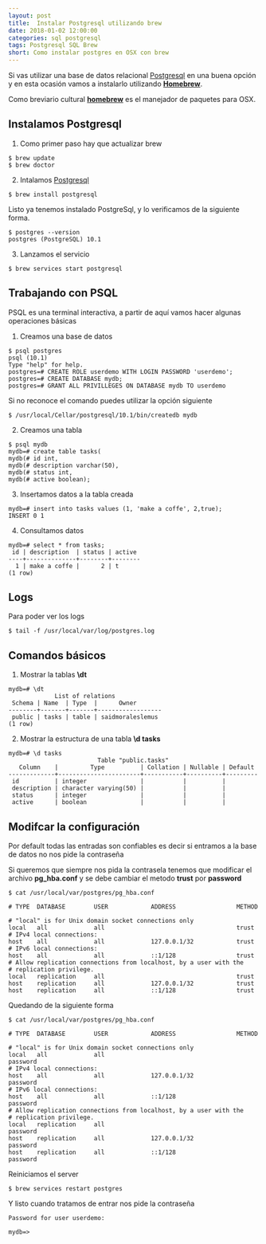 ```yaml
---
layout: post
title:  Instalar Postgresql utilizando brew
date: 2018-01-02 12:00:00 
categories: sql postgresql
tags: Postgresql SQL Brew 
short: Como instalar postgres en OSX con brew
---
```


Si vas utilizar una base de datos relacional [Postgresql](https://www.postgresql.org)   en una buena opción y en esta ocasión vamos a instalarlo utilizando [**Homebrew**](https://brew.sh).

Como breviario cultural [**homebrew**](https://brew.sh) es el manejador de paquetes para OSX.

## Instalamos Postgresql 

1. Como primer paso hay que actualizar brew
```terminal
$ brew update
$ brew doctor
```

2. Intalamos [Postgresql](https://www.postgresql.org)
```terminal
$ brew install postgresql
```
Listo ya tenemos instalado PostgreSql, y lo verificamos de la siguiente forma.
```terminal
$ postgres --version
postgres (PostgreSQL) 10.1
```

3. Lanzamos el servicio
```terminal
$ brew services start postgresql
```

## Trabajando con PSQL

PSQL es una terminal interactiva, a partir de aquí vamos hacer algunas operaciones básicas

1. Creamos una base de datos
```terminal
$ psql postgres
psql (10.1)
Type "help" for help.
postgres=# CREATE ROLE userdemo WITH LOGIN PASSWORD 'userdemo';
postgres=# CREATE DATABASE mydb;
postgres=# GRANT ALL PRIVILLEGES ON DATABASE mydb TO userdemo
```
Si no reconoce el comando puedes utilizar la opción siguiente
```terminal 
$ /usr/local/Cellar/postgresql/10.1/bin/createdb mydb
```

2. Creamos una tabla
```terminal 
$ psql mydb
mydb=# create table tasks(
mydb(# id int,
mydb(# description varchar(50),
mydb(# status int,
mydb(# active boolean);
```

3. Insertamos datos a la tabla creada
```terminal
mydb=# insert into tasks values (1, 'make a coffe', 2,true);
INSERT 0 1
```

4. Consultamos datos 
```terminal
mydb=# select * from tasks;
 id | description  | status | active 
----+--------------+--------+--------
  1 | make a coffe |      2 | t
(1 row)
```

## Logs

Para poder ver los logs 
```terminal 
$ tail -f /usr/local/var/log/postgres.log
```

## Comandos básicos

1. Mostrar la tablas **\dt**
```terminal
mydb=# \dt
             List of relations
 Schema | Name  | Type  |      Owner       
--------+-------+-------+------------------
 public | tasks | table | saidmoraleslemus
(1 row)
```
2. Mostrar la estructura de una tabla  **\d tasks**
```terminal
mydb=# \d tasks
                         Table "public.tasks"
   Column    |         Type          | Collation | Nullable | Default 
-------------+-----------------------+-----------+----------+---------
 id          | integer               |           |          | 
 description | character varying(50) |           |          | 
 status      | integer               |           |          | 
 active      | boolean               |           |          | 
```

## Modifcar la configuración
Por default todas las entradas son confiables es decir si entramos a la base de datos no nos pide la contraseña

Si queremos que siempre nos pida la contrasela tenemos que modificar el archivo **pg_hba.conf** y se debe cambiar el metodo **trust** por **password**

```terminal
$ cat /usr/local/var/postgres/pg_hba.conf

# TYPE  DATABASE        USER            ADDRESS                 METHOD

# "local" is for Unix domain socket connections only
local   all             all                                     trust
# IPv4 local connections:
host    all             all             127.0.0.1/32            trust
# IPv6 local connections:
host    all             all             ::1/128                 trust
# Allow replication connections from localhost, by a user with the
# replication privilege.
local   replication     all                                     trust
host    replication     all             127.0.0.1/32            trust
host    replication     all             ::1/128                 trust
```

Quedando de la siguiente forma

```terminal
$ cat /usr/local/var/postgres/pg_hba.conf

# TYPE  DATABASE        USER            ADDRESS                 METHOD

# "local" is for Unix domain socket connections only
local   all             all                                     password
# IPv4 local connections:
host    all             all             127.0.0.1/32            password
# IPv6 local connections:
host    all             all             ::1/128                 password
# Allow replication connections from localhost, by a user with the
# replication privilege.
local   replication     all                                     password
host    replication     all             127.0.0.1/32            password
host    replication     all             ::1/128                 password
```

Reiniciamos el server

```terminal
$ brew services restart postgres
```

Y listo cuando tratamos de entrar nos pide la contraseña
```terminal
Password for user userdemo:  

mydb=>
```
